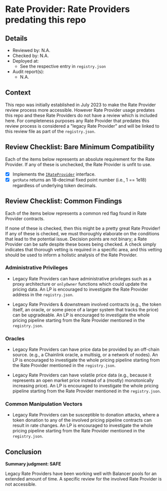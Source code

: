 # Rate Provider: Rate Providers predating this repo

## Details
- Reviewed by: N.A.
- Checked by: N.A.
- Deployed at:
    - See the respective entry in `registry.json`
- Audit report(s):
    - N.A.

## Context
This repo was initially established in July 2023 to make the Rate Provider review process more accessible. However Rate Provider usage predates this repo and these Rate Providers do not have a review which is included here. For completeness purposes any Rate Provider that predates this review process is considered a "legacy Rate Provider" and will be linked to this review file as part of the `registry.json`.

## Review Checklist: Bare Minimum Compatibility
Each of the items below represents an absolute requirement for the Rate Provider. If any of these is unchecked, the Rate Provider is unfit to use.

- [x] Implements the [`IRateProvider`](https://github.com/balancer/balancer-v2-monorepo/blob/bc3b3fee6e13e01d2efe610ed8118fdb74dfc1f2/pkg/interfaces/contracts/pool-utils/IRateProvider.sol) interface.
- [x] `getRate` returns an 18-decimal fixed point number (i.e., 1 == 1e18) regardless of underlying token decimals.

## Review Checklist: Common Findings
Each of the items below represents a common red flag found in Rate Provider contracts.

If none of these is checked, then this might be a pretty great Rate Provider! If any of these is checked, we must thoroughly elaborate on the conditions that lead to the potential issue. Decision points are not binary; a Rate Provider can be safe despite these boxes being checked. A check simply indicates that thorough vetting is required in a specific area, and this vetting should be used to inform a holistic analysis of the Rate Provider.

### Administrative Privileges
- Legacy Rate Providers can have administrative privileges such as a proxy architecture or `onlyOwner` functions which could update the pricing data. An LP is encouraged to investigate the Rate Provider address in the `registry.json`. 

- Legacy Rate Providers & downstream involved contracts (e.g., the token itself, an oracle, or some piece of a larger system that tracks the price) can be upgradeable. An LP is encouraged to investigate the whole pricing pipeline starting from the Rate Provider mentioned in the `registry.json`.

### Oracles
- Legacy Rate Providers can have price data be provided by an off-chain source. (e.g., a Chainlink oracle, a multisig, or a network of nodes). An LP is encouraged to investigate the whole pricing pipeline starting from the Rate Provider mentioned in the `registry.json`.

- Legacy Rate Providers can have volatile price data (e.g., because it represents an open market price instead of a (mostly) monotonically increasing price). An LP is encouraged to investigate the whole pricing pipeline starting from the Rate Provider mentioned in the `registry.json`.

### Common Manipulation Vectors
- Legacy Rate Providers can be susceptible to donation attacks, where a token donation to any of the involved pricing pipeline contracts can result in rate changes. An LP is encouraged to investigate the whole pricing pipeline starting from the Rate Provider mentioned in the `registry.json`.

## Conclusion
**Summary judgment: SAFE**

Legacy Rate Providers have been working well with Balancer pools for an extended amount of time. A specific review for the involved Rate Provider is not accessible.
